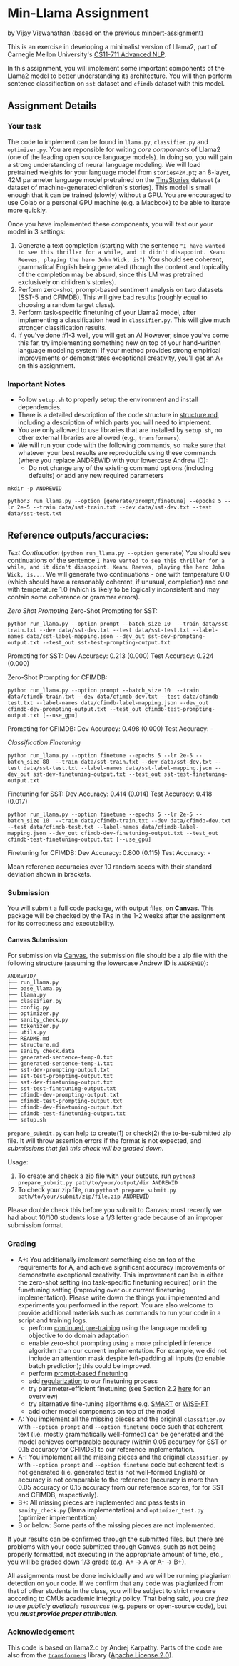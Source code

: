 # Min-Llama Assignment
by Vijay Viswanathan (based on the previous [minbert-assignment](https://github.com/neubig/minbert-assignment))

This is an exercise in developing a minimalist version of Llama2, part of Carnegie Mellon University's [CS11-711 Advanced NLP](http://phontron.com/class/anlp2024/).

In this assignment, you will implement some important components of the Llama2 model to better understanding its architecture. 
You will then perform sentence classification on ``sst`` dataset and ``cfimdb`` dataset with this model.

## Assignment Details

### Your task
The code to implement can be found in `llama.py`, `classifier.py` and `optimizer.py`. You are reponsible for writing _core components_ of Llama2 (one of the leading open source language models). In doing so, you will gain a strong understanding of neural language modeling. We will load pretrained weights for your language model from `stories42M.pt`; an 8-layer, 42M parameter language model pretrained on the [TinyStories](https://arxiv.org/abs/2305.07759) dataset (a dataset of machine-generated children's stories). This model is small enough that it can be trained (slowly) without a GPU. You are encouraged to use Colab or a personal GPU machine (e.g. a Macbook) to be able to iterate more quickly.

Once you have implemented these components, you will test our your model in 3 settings:
1) Generate a text completion (starting with the sentence `"I have wanted to see this thriller for a while, and it didn't disappoint. Keanu Reeves, playing the hero John Wick, is"`). You should see coherent, grammatical English being generated (though the content and topicality of the completion may be absurd, since this LM was pretrained exclusively on children's stories).
2) Perform zero-shot, prompt-based sentiment analysis on two datasets (SST-5 and CFIMDB). This will give bad results (roughly equal to choosing a random target class).
3) Perform task-specific finetuning of your Llama2 model, after implementing a classification head in `classifier.py`. This will give much stronger classification results.
4) If you've done #1-3 well, you will get an A! However, since you've come this far, try implementing something new on top of your hand-written language modeling system! If your method provides strong empirical improvements or demonstrates exceptional creativity, you'll get an A+ on this assignment.

### Important Notes
* Follow `setup.sh` to properly setup the environment and install dependencies.
* There is a detailed description of the code structure in [structure.md](./structure.md), including a description of which parts you will need to implement.
* You are only allowed to use libraries that are installed by `setup.sh`, no other external libraries are allowed (e.g., `transformers`).
* We will run your code with the following commands, so make sure that whatever your best results are reproducible using these commands (where you replace ANDREWID with your lowercase Andrew ID):
    * Do not change any of the existing command options (including defaults) or add any new required parameters
```
mkdir -p ANDREWID

python3 run_llama.py --option [generate/prompt/finetune] --epochs 5 --lr 2e-5 --train data/sst-train.txt --dev data/sst-dev.txt --test data/sst-test.txt
```
## Reference outputs/accuracies: 

*Text Continuation* (`python run_llama.py --option generate`)
You should see continuations of the sentence `I have wanted to see this thriller for a while, and it didn't disappoint. Keanu Reeves, playing the hero John Wick, is...`. We will generate two continuations - one with temperature 0.0 (which should have a reasonably coherent, if unusual, completion) and one with temperature 1.0 (which is likely to be logically inconsistent and may contain some coherence or grammar errors).

*Zero Shot Prompting*
Zero-Shot Prompting for SST:

`python run_llama.py --option prompt --batch_size 10  --train data/sst-train.txt --dev data/sst-dev.txt --test data/sst-test.txt --label-names data/sst-label-mapping.json --dev_out sst-dev-prompting-output.txt --test_out sst-test-prompting-output.txt`

Prompting for SST:
Dev Accuracy: 0.213 (0.000)
Test Accuracy: 0.224 (0.000)

Zero-Shot Prompting for CFIMDB:

`python run_llama.py --option prompt --batch_size 10  --train data/cfimdb-train.txt --dev data/cfimdb-dev.txt --test data/cfimdb-test.txt --label-names data/cfimdb-label-mapping.json --dev_out cfimdb-dev-prompting-output.txt --test_out cfimdb-test-prompting-output.txt [--use_gpu]`

Prompting for CFIMDB:
Dev Accuracy: 0.498 (0.000)
Test Accuracy: -

*Classification Finetuning*

`python run_llama.py --option finetune --epochs 5 --lr 2e-5 --batch_size 80  --train data/sst-train.txt --dev data/sst-dev.txt --test data/sst-test.txt --label-names data/sst-label-mapping.json --dev_out sst-dev-finetuning-output.txt --test_out sst-test-finetuning-output.txt`

Finetuning for SST:
Dev Accuracy: 0.414 (0.014)
Test Accuracy: 0.418 (0.017)

`python run_llama.py --option finetune --epochs 5 --lr 2e-5 --batch_size 10  --train data/cfimdb-train.txt --dev data/cfimdb-dev.txt --test data/cfimdb-test.txt --label-names data/cfimdb-label-mapping.json --dev_out cfimdb-dev-finetuning-output.txt --test_out cfimdb-test-finetuning-output.txt [--use_gpu]`

Finetuning for CFIMDB:
Dev Accuracy: 0.800 (0.115)
Test Accuracy: -

Mean reference accuracies over 10 random seeds with their standard deviation shown in brackets.

### Submission

You will submit a full code package, with output files, on **Canvas**. This package will be checked by the TAs in the 1-2 weeks 
   after the assignment for its correctness and executability.

#### Canvas Submission

For submission via [Canvas](https://canvas.cmu.edu/),
the submission file should be a zip file with the following structure (assuming the
lowercase Andrew ID is ``ANDREWID``):
```
ANDREWID/
├── run_llama.py
├── base_llama.py
├── llama.py
├── classifier.py
├── config.py
├── optimizer.py
├── sanity_check.py
├── tokenizer.py
├── utils.py
├── README.md
├── structure.md
├── sanity_check.data
├── generated-sentence-temp-0.txt
├── generated-sentence-temp-1.txt
├── sst-dev-prompting-output.txt
├── sst-test-prompting-output.txt
├── sst-dev-finetuning-output.txt
├── sst-test-finetuning-output.txt
├── cfimdb-dev-prompting-output.txt
├── cfimdb-test-prompting-output.txt
├── cfimdb-dev-finetuning-output.txt
├── cfimdb-test-finetuning-output.txt
└── setup.sh
```

`prepare_submit.py` can help to create(1) or check(2) the to-be-submitted zip file. It
will throw assertion errors if the format is not expected, and *submissions that fail
this check will be graded down*.

Usage:
1. To create and check a zip file with your outputs, run
   `python3 prepare_submit.py path/to/your/output/dir ANDREWID`
2. To check your zip file, run
   `python3 prepare_submit.py path/to/your/submit/zip/file.zip ANDREWID`

Please double check this before you submit to Canvas; most recently we had about 10/100
students lose a 1/3 letter grade because of an improper submission format.


### Grading
* A+: You additionally implement something else on top of the requirements for A, and achieve significant accuracy improvements or demonstrate exceptional creativity. This improvement can be in either the zero-shot setting (no task-specific finetuning required) or in the funetuning setting (improving over our current finetuning implementation). Please write down the things you implemented and experiments you performed in the report. You are also welcome to provide additional materials such as commands to run your code in a script and training logs.
    * perform [continued pre-training](https://arxiv.org/abs/2004.10964) using the language modeling objective to do domain adaptation
    * enable zero-shot prompting using a more principled inference algorithm than our current implementation. For example, we did not include an attention mask despite left-padding all inputs (to enable batch prediction); this could be improved.
    * perform [prompt-based finetuning](https://arxiv.org/abs/2109.01247)
    * add [regularization](https://arxiv.org/abs/1909.11299) to our finetuning process
    * try parameter-efficient finetuning (see Section 2.2 [here](https://arxiv.org/abs/2110.04366) for an overview)
    * try alternative fine-tuning algorithms e.g. [SMART](https://www.aclweb.org/anthology/2020.acl-main.197) or [WiSE-FT](https://arxiv.org/abs/2109.01903)
    * add other model components on top of the model
* A: You implement all the missing pieces and the original ``classifier.py`` with ``--option prompt`` and ``--option finetune`` code such that coherent text (i.e. mostly grammatically well-formed) can be generated and the model achieves comparable accuracy (within 0.05 accuracy for SST or 0.15 accuracy for CFIMDB) to our reference implementation.
* A-: You implement all the missing pieces and the original ``classifier.py`` with ``--option prompt`` and ``--option finetune`` code but coherent text is not generated (i.e. generated text is not well-formed English) or accuracy is not comparable to the reference (accuracy is more than 0.05 accuracy or 0.15 accuracy from our reference scores, for for SST and CFIMDB, respectively).
* B+: All missing pieces are implemented and pass tests in ``sanity_check.py`` (llama implementation) and ``optimizer_test.py`` (optimizer implementation)
* B or below: Some parts of the missing pieces are not implemented.

If your results can be confirmed through the submitted files, but there are problems with your
code submitted through Canvas, such as not being properly formatted, not executing in
the appropriate amount of time, etc., you will be graded down 1/3 grade (e.g. A+ -> A or A- -> B+).

All assignments must be done individually and we will be running plagiarism detection
on your code. If we confirm that any code was plagiarized from that of other students
in the class, you will be subject to strict measure according to CMUs academic integrity
policy. That being said, *you are free to use publicly available resources* (e.g. papers or open-source
code), but you ***must provide proper attribution***.

### Acknowledgement
This code is based on llama2.c by Andrej Karpathy. Parts of the code are also from the [`transformers`](https://github.com/huggingface/transformers) library ([Apache License 2.0](./LICENSE)).
